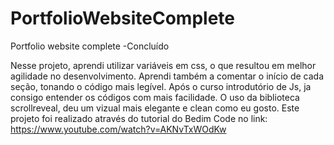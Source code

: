 # PortfolioWebsiteComplete
Portfolio website complete -Concluído

Nesse projeto, aprendi utilizar variáveis em css, o que resultou em melhor agilidade no desenvolvimento. 
Aprendi também a comentar o início de cada seção, tonando o código mais legível.
Após o curso introdutório de Js, ja consigo entender os códigos com mais facilidade. 
O uso da biblioteca scrollreveal, deu um vizual mais elegante e clean como eu gosto.
Este projeto foi realizado através do tutorial do Bedim Code no link: https://www.youtube.com/watch?v=AKNvTxWOdKw
